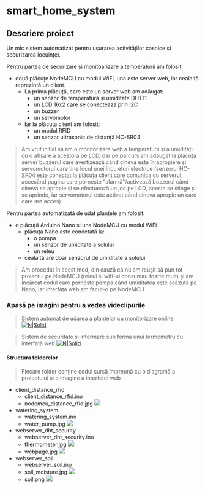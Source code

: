 # smart_home_system

## Descriere proiect 
Un mic sistem automatizat pentru ușurarea activităților casnice și securizarea locuinței.

Pentru partea de securizare și monitoarizare a temperaturii am folosit: 
- două plăcuțe NodeMCU cu modul WiFi, una este server web, iar cealaltă reprezintă un client. 
    - La prima plăcuță, care este un server web am adăugat: 
        - un senzor de temperatură și umiditate DHT11
        - un LCD 16x2 care se conectează prin I2C
        - un buzzer 
        - un servomotor
    - Iar la plăcuța client am folosit: 
        - un modul RFID 
        - un senzor ultrasonic de distanță HC-SR04
> Am vrut inițial să am o monitorizare web a temperaturii și a umidității cu o afișare a acestora pe LCD, dar pe parcurs am adăugat la plăcuța server buzzerul care avertizează când cineva este în apropiere și servomotorul care ține locul unei încuietori electrice (senzorul HC-SR04 este conectat la plăcuța client care comunica cu serverul, accesând pagina care pornește "alarmă"/activează buzzerul când cineva se apropie și se efectuează un joc pe LCD, acesta se stinge și se aprinde, iar servomotorul este activat când cineva apropie un card care are acces)

Pentru partea automatizată de udat plantele am folosit:
- o plăcuță Arduino Nano si una NodeMCU cu modul WiFi
    - plăcuța Nano este conectată la:
        - o pompa
        - un senzor de umiditate a solului
        - un releu 
    - cealaltă are doar senzorul de umiditate a solului
> Am procedat în acest mod, din cauză că nu am reușit să pun tot proiectul pe NodeMCU (releul si wifi-ul consumau foarte mult) și am încărcat codul care pornește pompa când umiditatea este scăzută pe Nano, iar interfața web am facut-o pe NodeMCU


### Apasă pe imagini pentru a vedea videclipurile

>Sistem automat de udarea a plantelor cu monitorizare online
>[![N|Solid](https://i.imgur.com/Vhk8M5m.jpg)](https://www.youtube.com/watch?v=zv4vC909660)

>Sistem de securitate și informare sub forma unui termometru cu interfață web
>[![N|Solid](https://i.imgur.com/2ZBWQZN.jpg)](https://www.youtube.com/watch?v=UYCYDYaNyco)

#### Structura folderelor
> Fiecare folder conține codul sursă împreună cu o diagramă a proiectului și o imagine a interfeței web 
+ client_distance_rfid
    * client_distance_rfid.ino
    * nodemcu_distance_rfid.jpg
      ![](https://i.imgur.com/dD732ap.jpg)
+ watering_system
    * watering_system.ino
    * water_pump.jpg
      ![](https://i.imgur.com/ZqSDQRj.jpg)
+ webserver_dht_security
    * webserver_dht_security.ino
    * thermometer.jpg
      ![](https://i.imgur.com/v5MkN85.jpg)
    * webpage.jpg
      ![](https://i.imgur.com/FS52cH7.jpg)
+ webserver_soil
    * webserver_soil.ino
    * soil_moisture.jpg
      ![](https://i.imgur.com/3t4hJoC.jpg)
    * soil.png
      ![](https://i.imgur.com/gIIUktW.png)
